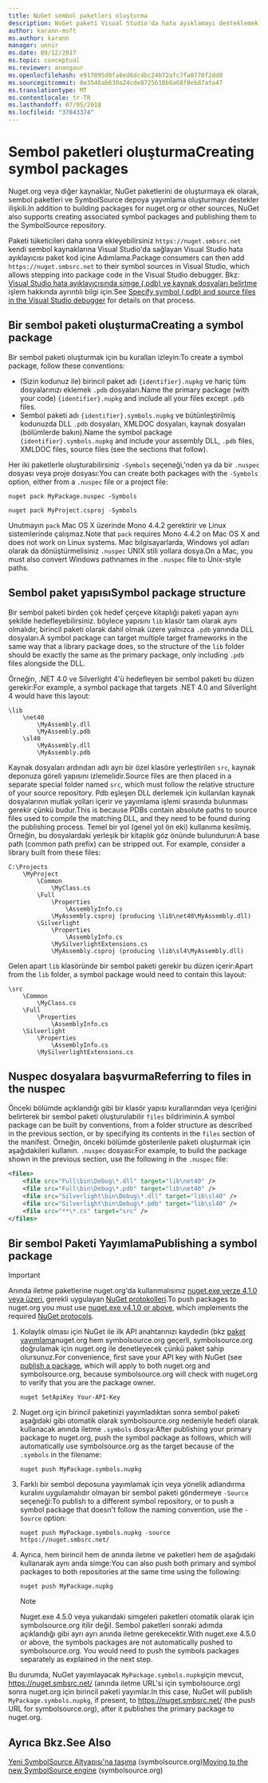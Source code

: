 ```yaml
---
title: NuGet sembol paketleri oluşturma
description: NuGet paketi Visual Studio'da hata ayıklamayı desteklemek için yalnızca sembolleri içeren NuGet paketleri oluşturma
author: karann-msft
ms.author: karann
manager: unnir
ms.date: 09/12/2017
ms.topic: conceptual
ms.reviewer: anangaur
ms.openlocfilehash: e917895d0fa6ed6dc4bc24b72afc7fa0770f2dd0
ms.sourcegitcommit: 8e3546ab630a24cde8725610b6a68f8eb87afa47
ms.translationtype: MT
ms.contentlocale: tr-TR
ms.lasthandoff: 07/05/2018
ms.locfileid: "37843374"
---
```

# <a name="creating-symbol-packages"></a><span data-ttu-id="dae5d-103">Sembol paketleri oluşturma</span><span class="sxs-lookup"><span data-stu-id="dae5d-103">Creating symbol packages</span></span>

<span data-ttu-id="dae5d-104">Nuget.org veya diğer kaynaklar, NuGet paketlerini de oluşturmaya ek olarak, sembol paketleri ve SymbolSource depoya yayımlama oluşturmayı destekler ilişkili.</span><span class="sxs-lookup"><span data-stu-id="dae5d-104">In addition to building packages for nuget.org or other sources, NuGet also supports creating associated symbol packages and publishing them to the SymbolSource repository.</span></span>

<span data-ttu-id="dae5d-105">Paketi tüketicileri daha sonra ekleyebilirsiniz `https://nuget.smbsrc.net` kendi sembol kaynaklarına Visual Studio'da sağlayan Visual Studio hata ayıklayıcısı paket kod içine Adımlama.</span><span class="sxs-lookup"><span data-stu-id="dae5d-105">Package consumers can then add `https://nuget.smbsrc.net` to their symbol sources in Visual Studio, which allows stepping into package code in the Visual Studio debugger.</span></span> <span data-ttu-id="dae5d-106">Bkz: [Visual Studio hata ayıklayıcısında simge (.pdb) ve kaynak dosyaları belirtme](/visualstudio/debugger/specify-symbol-dot-pdb-and-source-files-in-the-visual-studio-debugger) işlem hakkında ayrıntılı bilgi için.</span><span class="sxs-lookup"><span data-stu-id="dae5d-106">See [Specify symbol (.pdb) and source files in the Visual Studio debugger](/visualstudio/debugger/specify-symbol-dot-pdb-and-source-files-in-the-visual-studio-debugger) for details on that process.</span></span>

## <a name="creating-a-symbol-package"></a><span data-ttu-id="dae5d-107">Bir sembol paketi oluşturma</span><span class="sxs-lookup"><span data-stu-id="dae5d-107">Creating a symbol package</span></span>

<span data-ttu-id="dae5d-108">Bir sembol paketi oluşturmak için bu kuralları izleyin:</span><span class="sxs-lookup"><span data-stu-id="dae5d-108">To create a symbol package, follow these conventions:</span></span>

- <span data-ttu-id="dae5d-109">(Sizin kodunuz ile) birincil paket adı `{identifier}.nupkg` ve hariç tüm dosyalarınızı eklemek `.pdb` dosyaları.</span><span class="sxs-lookup"><span data-stu-id="dae5d-109">Name the primary package (with your code) `{identifier}.nupkg` and include all your files except `.pdb` files.</span></span>
- <span data-ttu-id="dae5d-110">Sembol paketi adı `{identifier}.symbols.nupkg` ve bütünleştirilmiş kodunuzda DLL `.pdb` dosyaları, XMLDOC dosyaları, kaynak dosyaları (bölümlerde bakın).</span><span class="sxs-lookup"><span data-stu-id="dae5d-110">Name the symbol package `{identifier}.symbols.nupkg` and include your assembly DLL, `.pdb` files, XMLDOC files, source files (see the sections that follow).</span></span>

<span data-ttu-id="dae5d-111">Her iki paketlerle oluşturabilirsiniz `-Symbols` seçeneği,'nden ya da bir `.nuspec` dosyası veya proje dosyası:</span><span class="sxs-lookup"><span data-stu-id="dae5d-111">You can create both packages with the `-Symbols` option, either from a `.nuspec` file or a project file:</span></span>

```cli
nuget pack MyPackage.nuspec -Symbols

nuget pack MyProject.csproj -Symbols
```

<span data-ttu-id="dae5d-112">Unutmayın `pack` Mac OS X üzerinde Mono 4.4.2 gerektirir ve Linux sistemlerinde çalışmaz.</span><span class="sxs-lookup"><span data-stu-id="dae5d-112">Note that `pack` requires Mono 4.4.2 on Mac OS X and does not work on Linux systems.</span></span> <span data-ttu-id="dae5d-113">Mac bilgisayarlarda, Windows yol adları olarak da dönüştürmelisiniz `.nuspec` UNIX stili yollara dosya.</span><span class="sxs-lookup"><span data-stu-id="dae5d-113">On a Mac, you must also convert Windows pathnames in the `.nuspec` file to Unix-style paths.</span></span>

## <a name="symbol-package-structure"></a><span data-ttu-id="dae5d-114">Sembol paket yapısı</span><span class="sxs-lookup"><span data-stu-id="dae5d-114">Symbol package structure</span></span>

<span data-ttu-id="dae5d-115">Bir sembol paketi birden çok hedef çerçeve kitaplığı paketi yapan aynı şekilde hedefleyebilirsiniz. böylece yapısını `lib` klasör tam olarak aynı olmalıdır, birincil paketi olarak dahil olmak üzere yalnızca `.pdb` yanında DLL dosyaları.</span><span class="sxs-lookup"><span data-stu-id="dae5d-115">A symbol package can target multiple target frameworks in the same way that a library package does, so the structure of the `lib` folder should be exactly the same as the primary package, only including `.pdb` files alongside the DLL.</span></span>

<span data-ttu-id="dae5d-116">Örneğin, .NET 4.0 ve Silverlight 4'ü hedefleyen bir sembol paketi bu düzen gerekir:</span><span class="sxs-lookup"><span data-stu-id="dae5d-116">For example, a symbol package that targets .NET 4.0 and Silverlight 4 would have this layout:</span></span>

    \lib
        \net40
            \MyAssembly.dll
            \MyAssembly.pdb
        \sl40
            \MyAssembly.dll
            \MyAssembly.pdb

<span data-ttu-id="dae5d-117">Kaynak dosyaları ardından adlı ayrı bir özel klasöre yerleştirilen `src`, kaynak deponuza göreli yapısını izlemelidir.</span><span class="sxs-lookup"><span data-stu-id="dae5d-117">Source files are then placed in a separate special folder named `src`, which must follow the relative structure of your source repository.</span></span> <span data-ttu-id="dae5d-118">Pdb eşleşen DLL derlemek için kullanılan kaynak dosyalarının mutlak yolları içerir ve yayımlama işlemi sırasında bulunması gerekir çünkü budur.</span><span class="sxs-lookup"><span data-stu-id="dae5d-118">This is because PDBs contain absolute paths to source files used to compile the matching DLL, and they need to be found during the publishing process.</span></span> <span data-ttu-id="dae5d-119">Temel bir yol (genel yol ön eki) kullanıma kesilmiş. Örneğin, bu dosyalardaki yerleşik bir kitaplık göz önünde bulundurun:</span><span class="sxs-lookup"><span data-stu-id="dae5d-119">A base path (common path prefix) can be stripped out. For example, consider a library built from these files:</span></span>

    C:\Projects
        \MyProject
            \Common
                \MyClass.cs
            \Full
                \Properties
                    \AssemblyInfo.cs
                \MyAssembly.csproj (producing \lib\net40\MyAssembly.dll)
            \Silverlight
                \Properties
                    \AssemblyInfo.cs
                \MySilverlightExtensions.cs
                \MyAssembly.csproj (producing \lib\sl4\MyAssembly.dll)

<span data-ttu-id="dae5d-120">Gelen apart `lib` klasöründe bir sembol paketi gerekir bu düzen içerir:</span><span class="sxs-lookup"><span data-stu-id="dae5d-120">Apart from the `lib` folder, a symbol package would need to contain this layout:</span></span>

    \src
        \Common
            \MyClass.cs
        \Full
            \Properties
                \AssemblyInfo.cs
        \Silverlight
            \Properties
                \AssemblyInfo.cs
            \MySilverlightExtensions.cs

## <a name="referring-to-files-in-the-nuspec"></a><span data-ttu-id="dae5d-121">Nuspec dosyalara başvurma</span><span class="sxs-lookup"><span data-stu-id="dae5d-121">Referring to files in the nuspec</span></span>

<span data-ttu-id="dae5d-122">Önceki bölümde açıklandığı gibi bir klasör yapısı kurallarından veya içeriğini belirterek bir sembol paketi oluşturulabilir `files` bildiriminin.</span><span class="sxs-lookup"><span data-stu-id="dae5d-122">A symbol package can be built by conventions, from a folder structure as described in the previous section, or by specifying its contents in the `files` section of the manifest.</span></span> <span data-ttu-id="dae5d-123">Örneğin, önceki bölümde gösterilenle paketi oluşturmak için aşağıdakileri kullanın. `.nuspec` dosyası:</span><span class="sxs-lookup"><span data-stu-id="dae5d-123">For example, to build the package shown in the previous section, use the following in the `.nuspec` file:</span></span>

```xml
<files>
    <file src="Full\bin\Debug\*.dll" target="lib\net40" />
    <file src="Full\bin\Debug\*.pdb" target="lib\net40" />
    <file src="Silverlight\bin\Debug\*.dll" target="lib\sl40" />
    <file src="Silverlight\bin\Debug\*.pdb" target="lib\sl40" />
    <file src="**\*.cs" target="src" />
</files>
```

## <a name="publishing-a-symbol-package"></a><span data-ttu-id="dae5d-124">Bir sembol Paketi Yayımlama</span><span class="sxs-lookup"><span data-stu-id="dae5d-124">Publishing a symbol package</span></span>

> [!Important]
> <span data-ttu-id="dae5d-125">Anında iletme paketlerine nuget.org'da kullanmalısınız [nuget.exe verze 4.1.0 veya üzeri](https://www.nuget.org/downloads), gerekli uygulayan [NuGet protokolleri](../api/nuget-protocols.md).</span><span class="sxs-lookup"><span data-stu-id="dae5d-125">To push packages to nuget.org you must use [nuget.exe v4.1.0 or above](https://www.nuget.org/downloads), which implements the required [NuGet protocols](../api/nuget-protocols.md).</span></span>

1. <span data-ttu-id="dae5d-126">Kolaylık olması için NuGet ile ilk API anahtarınızı kaydedin (bkz [paket yayımlama](../create-packages/publish-a-package.md)nuget.org hem symbolsource.org geçerli, symbolsource.org doğrulamak için nuget.org ile denetleyecek çünkü paket sahip olursunuz.</span><span class="sxs-lookup"><span data-stu-id="dae5d-126">For convenience, first save your API key with NuGet (see [publish a package](../create-packages/publish-a-package.md), which will apply to both nuget.org and symbolsource.org, because symbolsource.org will check with nuget.org to verify that you are the package owner.</span></span>

    ```cli
    nuget SetApiKey Your-API-Key
    ```

2. <span data-ttu-id="dae5d-127">Nuget.org için birincil paketinizi yayımladıktan sonra sembol paketi aşağıdaki gibi otomatik olarak symbolsource.org nedeniyle hedefi olarak kullanacak anında iletme `.symbols` dosya:</span><span class="sxs-lookup"><span data-stu-id="dae5d-127">After publishing your primary package to nuget.org, push the symbol package as follows, which will automatically use symbolsource.org as the target because of the `.symbols` in the filename:</span></span>

    ```cli
    nuget push MyPackage.symbols.nupkg
    ```

3. <span data-ttu-id="dae5d-128">Farklı bir sembol deposuna yayımlamak için veya yönelik adlandırma kuralını uygulamalıdır olmayan bir sembol paketi göndermeye `-Source` seçeneği:</span><span class="sxs-lookup"><span data-stu-id="dae5d-128">To publish to a different symbol repository, or to push a symbol package that doesn't follow the naming convention, use the `-Source` option:</span></span>

    ```cli
    nuget push MyPackage.symbols.nupkg -source https://nuget.smbsrc.net/
    ```

4. <span data-ttu-id="dae5d-129">Ayrıca, hem birincil hem de anında iletme ve paketleri hem de aşağıdaki kullanarak aynı anda simge:</span><span class="sxs-lookup"><span data-stu-id="dae5d-129">You can also push both primary and symbol packages to both repositories at the same time using the following:</span></span>

    ```cli
    nuget push MyPackage.nupkg
    ```

   > [!Note]
   > <span data-ttu-id="dae5d-130">Nuget.exe 4.5.0 veya yukarıdaki simgeleri paketleri otomatik olarak için symbolsource.org itilir değil. Sembol paketleri sonraki adımda açıklandığı gibi ayrı ayrı anında iletme gerekecektir.</span><span class="sxs-lookup"><span data-stu-id="dae5d-130">With nuget.exe 4.5.0 or above, the symbols packages are not automatically pushed to symbolsource.org. You would need to push the symbols packages separately as explained in the next step.</span></span>
   
<span data-ttu-id="dae5d-131">Bu durumda, NuGet yayımlayacak `MyPackage.symbols.nupkg`için mevcut, https://nuget.smbsrc.net/ (anında iletme URL'si için symbolsource.org) sonra nuget.org için birincil paketi yayımlar.</span><span class="sxs-lookup"><span data-stu-id="dae5d-131">In this case, NuGet will publish `MyPackage.symbols.nupkg`, if present, to https://nuget.smbsrc.net/ (the push URL for symbolsource.org), after it publishes the primary package to nuget.org.</span></span>

## <a name="see-also"></a><span data-ttu-id="dae5d-132">Ayrıca Bkz.</span><span class="sxs-lookup"><span data-stu-id="dae5d-132">See Also</span></span>

<span data-ttu-id="dae5d-133">[Yeni SymbolSource Altyapısı'na taşıma](https://tripleemcoder.com/2015/10/04/moving-to-the-new-symbolsource-engine/) (symbolsource.org)</span><span class="sxs-lookup"><span data-stu-id="dae5d-133">[Moving to the new SymbolSource engine](https://tripleemcoder.com/2015/10/04/moving-to-the-new-symbolsource-engine/) (symbolsource.org)</span></span>
